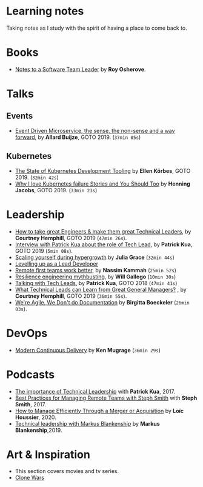 # Learning notes

Taking notes as I study with the spirit of having a place to come back to.

# Books

- [Notes to a Software Team Leader](./books/notes-to-a-software-team-leader.md) by **Roy Osherove**.

# Talks

## Events

- [Event Driven Microservice, the sense, the non-sense and a way forward](./talks/events/event-driven-microservices-the-sense-the-non-sense.md), by **Allard Buijze**, GOTO 2019. (`37min 05s`)

## Kubernetes

- [The State of Kubernetes Development Tooling](./talks/kubernetes/state-of-kubernetes-development-tooling.md) by **Ellen Körbes**, GOTO 2019. (`32min 42s`)
- [Why I love Kubernetes failure Stories and You Should Too](./talks/kubernetes/why-i-love-kubernetes-failure-stories.md) by **Henning Jacobs**, GOTO 2019. (`33min 23s`)

# Leadership

- [How to take great Engineers & make them great Technical Leaders](./talks/leadership/how-to-take-great-engineers-and-make-them-great-tech-lead.md), by **Courtney Hemphill**, GOTO 2019 (`47min 26s`).
- [Interview with Patrick Kua about the role of Tech Lead](./talks/leadership/interview-with-patrick-kua.md), by **Patrick Kua**, GOTO 2019 (`5min 08s`).
- [Scaling yourself during hypergrowth](./talks/leadership/scaling-yourself-during-hypergrowth.md) by **Julia Grace** (`32min 44s`)
- [Levelling up as a Lead Developer](./talks/leadership/levelling-up-as-lead.md)
- [Remote first teams work better](./talks/leadership/remote-first-work-better.md), by **Nassim Kammah** (`25min 52s`)
- [Resilience engineering mythbusting](./talks/leadersip/resilience-engineering-mythbusting.md), by **Will Gallego** (`10min 30s`)
- [Talking with Tech Leads](./talks/leadership/talking-with-tech-leads.md), by **Patrick Kua**, GOTO 2018 (`47min 41s`)
- [What Technical Leads can Learn from Great General Managers?](./talks/leadership/what-tech-leads-can-learn-from-general-managers.md) , by **Courtney Hemphill**, GOTO 2019 (`36min 55s`).
- [We're Agile, We Don't do Documentation](./talks/leadership/we-are-agile-we-dont-do-documentation.md) by **Birgitta Boeckeler** (`26min 03s`).

# DevOps

- [Modern Continuous Delivery](./talks/devops/modern-continuous-delivery.md) by **Ken Mugrage** (`36min 29s`)

# Podcasts

- [The importance of Technical Leadership](./podcasts/the-importance-of-technical-leadership.md) with **Patrick Kua**, 2017.
- [Best Practices for Managing Remote Teams with Steph Smith](./podcasts/best-practices-for-managing.md) with **Steph Smith**, 2017.
- [How to Manage Efficiently Through a Merger or Acquisition](./podcasts/how-to-manage-efficiently-through-a-merger.md) by **Loïc Houssier**, 2020.
- [Technical leadership with Markus Blankenship](./podcasts/technical-leadership-with-markus-blankenship.md) by **Markus Blankenship**,2019.

# Art & Inspiration

- This section covers movies and tv series.
- [Clone Wars](./art/clone-wars.md)

 
